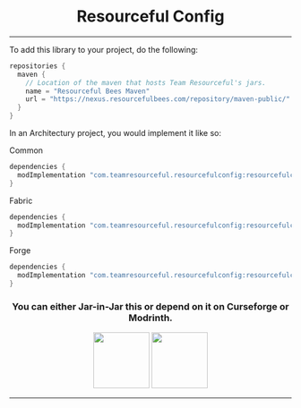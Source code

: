 <div align="center">

# Resourceful Config

</div>

---

To add this library to your project, do the following:

```groovy
repositories {
  maven {
    // Location of the maven that hosts Team Resourceful's jars.
    name = "Resourceful Bees Maven"
    url = "https://nexus.resourcefulbees.com/repository/maven-public/"
  }
}
```

In an Architectury project, you would implement it like so:

Common
```groovy
dependencies {
  modImplementation "com.teamresourceful.resourcefulconfig:resourcefulconfig-common-1.21:3.0.6"
}
```

Fabric
```groovy
dependencies {
  modImplementation "com.teamresourceful.resourcefulconfig:resourcefulconfig-fabric-1.21:3.0.6"
}
```

Forge
```groovy
dependencies {
  modImplementation "com.teamresourceful.resourcefulconfig:resourcefulconfig-forge-1.21:3.0.6"
}
```

<div align="center">

<h3>You can either Jar-in-Jar this or depend on it on Curseforge or Modrinth.</h3>

<a href="https://www.curseforge.com/minecraft/mc-mods/resourceful-config"><img width=100 src="https://cdn.apexminecrafthosting.com/img/uploads/2021/05/21163117/curseforge-logo.png"/></a>
<a href="https://modrinth.com/mod/resourceful-config"><img width=100 src="https://github.com/modrinth/art/blob/main/Branding/Mark/mark-light__400x400.png"/></a>

</div>

---

